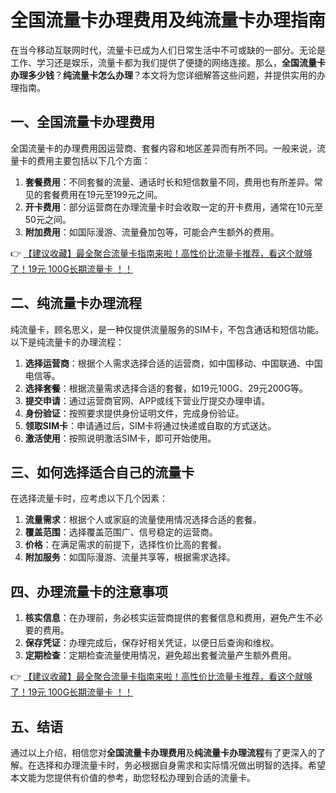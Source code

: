 # 全国流量卡办理费用及纯流量卡办理指南

在当今移动互联网时代，流量卡已成为人们日常生活中不可或缺的一部分。无论是工作、学习还是娱乐，流量卡都为我们提供了便捷的网络连接。那么，**全国流量卡办理多少钱**？**纯流量卡怎么办理**？本文将为您详细解答这些问题，并提供实用的办理指南。

## 一、全国流量卡办理费用

全国流量卡的办理费用因运营商、套餐内容和地区差异而有所不同。一般来说，流量卡的费用主要包括以下几个方面：

1. **套餐费用**：不同套餐的流量、通话时长和短信数量不同，费用也有所差异。常见的套餐费用在19元至199元之间。
2. **开卡费用**：部分运营商在办理流量卡时会收取一定的开卡费用，通常在10元至50元之间。
3. **附加费用**：如国际漫游、流量叠加包等，可能会产生额外的费用。

👉 [【建议收藏】最全聚合流量卡指南来啦！高性价比流量卡推荐，看这个就够了！19元 100G长期流量卡 ！！](https://bit.ly/Liuliangka)

## 二、纯流量卡办理流程

纯流量卡，顾名思义，是一种仅提供流量服务的SIM卡，不包含通话和短信功能。以下是纯流量卡的办理流程：

1. **选择运营商**：根据个人需求选择合适的运营商，如中国移动、中国联通、中国电信等。
2. **选择套餐**：根据流量需求选择合适的套餐，如19元100G、29元200G等。
3. **提交申请**：通过运营商官网、APP或线下营业厅提交办理申请。
4. **身份验证**：按照要求提供身份证明文件，完成身份验证。
5. **领取SIM卡**：申请通过后，SIM卡将通过快递或自取的方式送达。
6. **激活使用**：按照说明激活SIM卡，即可开始使用。

## 三、如何选择适合自己的流量卡

在选择流量卡时，应考虑以下几个因素：

1. **流量需求**：根据个人或家庭的流量使用情况选择合适的套餐。
2. **覆盖范围**：选择覆盖范围广、信号稳定的运营商。
3. **价格**：在满足需求的前提下，选择性价比高的套餐。
4. **附加服务**：如国际漫游、流量共享等，根据需求选择。

## 四、办理流量卡的注意事项

1. **核实信息**：在办理前，务必核实运营商提供的套餐信息和费用，避免产生不必要的费用。
2. **保存凭证**：办理完成后，保存好相关凭证，以便日后查询和维权。
3. **定期检查**：定期检查流量使用情况，避免超出套餐流量产生额外费用。

👉 [【建议收藏】最全聚合流量卡指南来啦！高性价比流量卡推荐，看这个就够了！19元 100G长期流量卡 ！！](https://bit.ly/Liuliangka)

## 五、结语

通过以上介绍，相信您对**全国流量卡办理费用**及**纯流量卡办理流程**有了更深入的了解。在选择和办理流量卡时，务必根据自身需求和实际情况做出明智的选择。希望本文能为您提供有价值的参考，助您轻松办理到合适的流量卡。